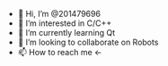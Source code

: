 - 👋 Hi, I’m @201479696
- 👀 I’m interested in C/C++
- 🌱 I’m currently learning Qt
- 💞️ I’m looking to collaborate on Robots
- 📫 How to reach me <-

<!---
201479696/201479696 is a ✨ special ✨ repository because its `README.md` (this file) appears on your GitHub profile.
You can click the Preview link to take a look at your changes.
--->
